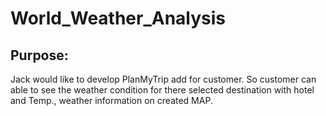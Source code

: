 # World_Weather_Analysis
## Purpose:
Jack would like to develop PlanMyTrip add for customer. So customer can able to see the weather condition for there selected destination with hotel and Temp., weather information on created MAP.